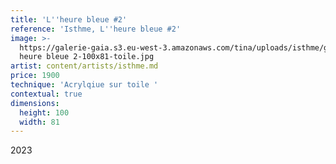 ```yaml
---
title: 'L''heure bleue #2'
reference: 'Isthme, L''heure bleue #2'
image: >-
  https://galerie-gaia.s3.eu-west-3.amazonaws.com/tina/uploads/isthme/galerie-gaia-isthme-l
  heure bleue 2-100x81-toile.jpg
artist: content/artists/isthme.md
price: 1900
technique: 'Acrylqiue sur toile '
contextual: true
dimensions:
  height: 100
  width: 81
---
```


2023
